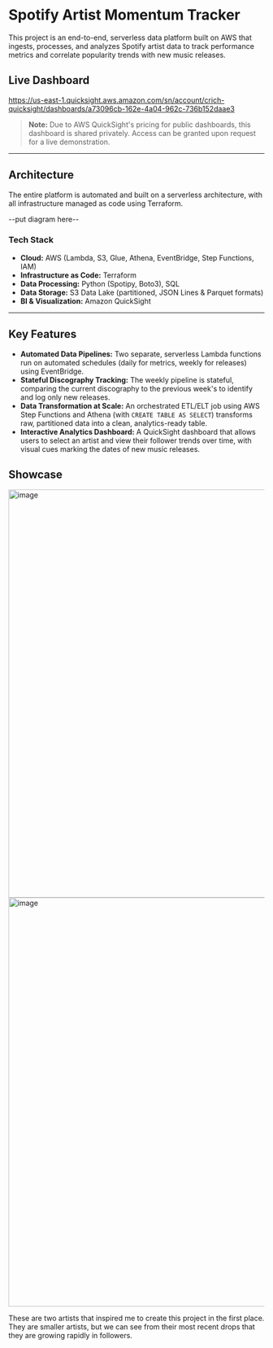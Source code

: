 # Spotify Artist Momentum Tracker

This project is an end-to-end, serverless data platform built on AWS that ingests, processes, and analyzes Spotify artist data to track performance metrics and correlate popularity trends with new music releases.

## Live Dashboard
https://us-east-1.quicksight.aws.amazon.com/sn/account/crich-quicksight/dashboards/a73096cb-162e-4a04-962c-736b152daae3
> **Note:** Due to AWS QuickSight's pricing for public dashboards, this dashboard is shared privately. Access can be granted upon request for a live demonstration.

---

## Architecture
The entire platform is automated and built on a serverless architecture, with all infrastructure managed as code using Terraform.

--put diagram here--

### Tech Stack
* **Cloud:** AWS (Lambda, S3, Glue, Athena, EventBridge, Step Functions, IAM)
* **Infrastructure as Code:** Terraform
* **Data Processing:** Python (Spotipy, Boto3), SQL
* **Data Storage:** S3 Data Lake (partitioned, JSON Lines & Parquet formats)
* **BI & Visualization:** Amazon QuickSight

---

## Key Features
* **Automated Data Pipelines:** Two separate, serverless Lambda functions run on automated schedules (daily for metrics, weekly for releases) using EventBridge.
* **Stateful Discography Tracking:** The weekly pipeline is stateful, comparing the current discography to the previous week's to identify and log only new releases.
* **Data Transformation at Scale:** An orchestrated ETL/ELT job using AWS Step Functions and Athena (with `CREATE TABLE AS SELECT`) transforms raw, partitioned data into a clean, analytics-ready table.
* **Interactive Analytics Dashboard:** A QuickSight dashboard that allows users to select an artist and view their follower trends over time, with visual cues marking the dates of new music releases.


## Showcase 

<img width="1040" height="802" alt="image" src="https://github.com/user-attachments/assets/1cafb109-8a76-4062-8fc1-70e54498524c" />

<img width="1042" height="804" alt="image" src="https://github.com/user-attachments/assets/1613df42-6064-4eb1-8031-5fbb569baa79" />


These are two artists that inspired me to create this project in the first place. They are smaller artists, but we can see from their most recent drops that they are growing rapidly in followers.
